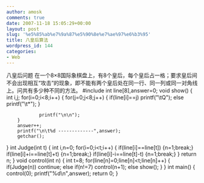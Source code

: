 ```yaml
---
author: amosk
comments: true
date: 2007-11-18 15:05:29+00:00
layout: post
slug: '%e5%85%ab%e7%9a%87%e5%90%8e%e7%ae%97%e6%b3%95'
title: 八皇后算法
wordpress_id: 144
categories:
- Web
---
```


八皇后问题
在一个8×8国际象棋盘上，有8个皇后，每个皇后占一格；要求皇后间不会出现相互“攻击”的现象，即不能有两个皇后处在同一行、同一列或同一对角线上。问共有多少种不同的方法。
#include
int line[8],answer=0;
void show()
{
        int i,j;
        for(i=0;i<8;i++)
        {
                for(j=0;j<8;j++)
                {
                        if(line[i]==j)
                                printf("\tQ");
                        else
                                printf("\t*");
                }

                printf("\n\n");
        }
        answer++;
        printf("\n\t%d -------------",answer);
        getchar();
}
int Judge(int t)
{
        int i,n=0;
        for(i=0;i<t;i++)
        {
                if(line[i]==line[t])
                {n=1;break;}
                if(line[i]+i==line[t]+t)
                {n=1;break;}
                if(line[i]-i==line[t]-t)
                {n=1;break;}
        }
        return n;
}
void control(int n)
{
        int t=8;
        for(line[n]=0;line[n]<t;line[n]++)
        {
                if(Judge(n))
                        continue;
                else
                        if(n!=7)
                                control(n+1);
                        else
                                show();
        }
}
int main()
{
        control(0);
        printf("%d\n",answer);
        return 0;
}
